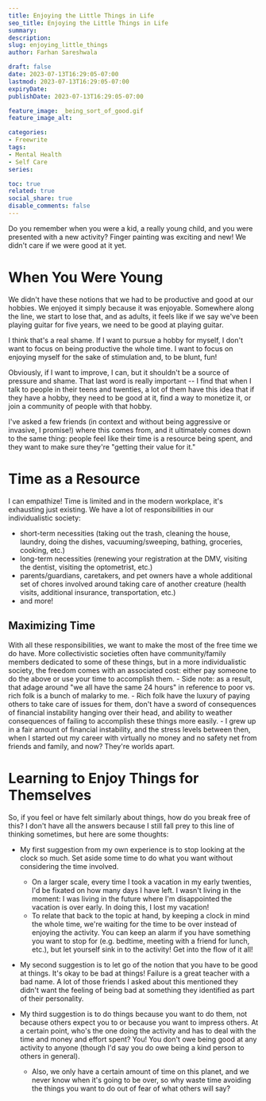 ```yaml
---
title: Enjoying the Little Things in Life
seo_title: Enjoying the Little Things in Life
summary: 
description: 
slug: enjoying_little_things
author: Farhan Sareshwala

draft: false
date: 2023-07-13T16:29:05-07:00
lastmod: 2023-07-13T16:29:05-07:00
expiryDate: 
publishDate: 2023-07-13T16:29:05-07:00

feature_image: _being_sort_of_good.gif
feature_image_alt: 

categories:
- Freewrite
tags:
- Mental Health
- Self Care
series:

toc: true
related: true
social_share: true
disable_comments: false
---
```


Do you remember when you were a kid, a really young child, and you were presented with a new activity? Finger painting was exciting and new! We didn't care if we were good at it yet. 

# When You Were Young
We didn't have these notions that we had to be productive and good at our hobbies. We enjoyed it simply because it was enjoyable. Somewhere along the line, we start to lose that, and as adults, it feels like if we say we've been playing guitar for five years, we need to be good at playing guitar.

I think that's a real shame. If I want to pursue a hobby for myself, I don't want to focus on being productive the whole time. I want to focus on enjoying myself for the sake of stimulation and, to be blunt, fun! 

Obviously, if I want to improve, I can, but it shouldn't be a source of pressure and shame. That last word is really important -- I find that when I talk to people in their teens and twenties, a lot of them have this idea that if they have a hobby, they need to be good at it, find a way to monetize it, or join a community of people with that hobby. 

I've asked a few friends (in context and without being aggressive or invasive, I promise!) where this comes from, and it ultimately comes down to the same thing: people feel like their time is a resource being spent, and they want to make sure they're "getting their value for it."



# Time as a Resource 
I can empathize! Time is limited and in the modern workplace, it's exhausting just existing. We have a lot of responsibilities in our individualistic society:
- short-term necessities (taking out the trash, cleaning the house, laundry, doing the dishes, vacuuming/sweeping, bathing, groceries, cooking, etc.)
- long-term necessities (renewing your registration at the DMV, visiting the dentist, visiting the optometrist, etc.)
- parents/guardians, caretakers, and pet owners have a whole additional set of chores involved around taking care of another creature (health visits, additional insurance, transportation, etc.)
- and more!

## Maximizing Time
With all these responsibilities, we want to make the most of the free time we do have. More collectivistic societies often have community/family members dedicated to some of these things, but in a more individualistic society, the freedom comes with an associated cost: either pay someone to do the above or use your time to accomplish them. 
    - Side note: as a result, that adage around "we all have the same 24 hours" in reference to poor vs. rich folk is a bunch of malarky to me. 
    - Rich folk have the luxury of paying others to take care of issues for them, don't have a sword of consequences of financial instability hanging over their head, and ability to weather consequences of failing to accomplish these things more easily. 
    - I grew up in a fair amount of financial instability, and the stress levels between then, when I started out my career with virtually no money and no safety net from friends and family, and now? They're worlds apart.



# Learning to Enjoy Things for Themselves
So, if you feel or have felt similarly about things, how do you break free of this? I don't have all the answers because I still fall prey to this line of thinking sometimes, but here are some thoughts:

- My first suggestion from my own experience is to stop looking at the clock so much. Set aside some time to do what you want without considering the time involved. 
    - On a larger scale, every time I took a vacation in my early twenties, I'd be fixated on how many days I have left. I wasn't living in the moment: I was living in the future where I'm disappointed the vacation is over early. In doing this, I lost my vacation! 
    - To relate that back to the topic at hand, by keeping a clock in mind the whole time, we're waiting for the time to be over instead of enjoying the activity. You can keep an alarm if you have something you want to stop for (e.g. bedtime, meeting with a friend for lunch, etc.), but let yourself sink in to the activity! Get into the flow of it all!

- My second suggestion is to let go of the notion that you have to be good at things. It's okay to be bad at things! Failure is a great teacher with a bad name. A lot of those friends I asked about this mentioned they didn't want the feeling of being bad at something they identified as part of their personality.

- My third suggestion is to do things because you want to do them, not because others expect you to or because you want to impress others. At a certain point, who's the one doing the activity and has to deal with the time and money and effort spent? You! You don't owe being good at any activity to anyone (though I'd say you do owe being a kind person to others in general). 
    - Also, we only have a certain amount of time on this planet, and we never know when it's going to be over, so why waste time avoiding the things you want to do out of fear of what others will say?